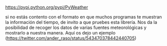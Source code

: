 https://pypi.python.org/pypi/PyWeather

si no estás contento con el formato en que muchos programas te muestran la información del tiempo, de invito a que pruebes esta librería. Nos da la posibilidad de recoger los datos de varias fuentes meteorológicas y mostrarlo a nuestra manera. Aquí os dejo un ejemplo (https://twitter.com/ander_raso/status/543470378442440705)
